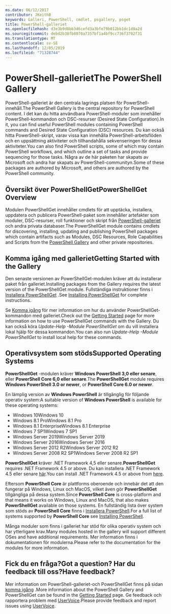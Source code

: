 ```yaml
---
ms.date: 06/12/2017
contributor: JKeithB
keywords: Galleri, PowerShell, cmdlet, psgallery, psget
title: PowerShell-galleriet
ms.openlocfilehash: d3e3b9d8bb3d6cefd3a3bfe79b012bb1dc1d8a2d
ms.sourcegitcommit: debd2b38fb8070a7357bf1a4bf9cc736f3702f31
ms.translationtype: MT
ms.contentlocale: sv-SE
ms.lasthandoff: 12/05/2019
ms.locfileid: "71328744"
---
```

# <a name="the-powershell-gallery"></a><span data-ttu-id="98041-103">PowerShell-galleriet</span><span class="sxs-lookup"><span data-stu-id="98041-103">The PowerShell Gallery</span></span>

<span data-ttu-id="98041-104">PowerShell-galleriet är den centrala lagrings platsen för PowerShell-innehåll.</span><span class="sxs-lookup"><span data-stu-id="98041-104">The PowerShell Gallery is the central repository for PowerShell content.</span></span> <span data-ttu-id="98041-105">I det kan du hitta användbara PowerShell-moduler som innehåller PowerShell-kommandon och DSC-resurser (Desired State Configuration).</span><span class="sxs-lookup"><span data-stu-id="98041-105">In it, you can find useful PowerShell modules containing PowerShell commands and Desired State Configuration (DSC) resources.</span></span>
<span data-ttu-id="98041-106">Du kan också hitta PowerShell-skript, varav vissa kan innehålla PowerShell-arbetsflöden och en uppsättning aktiviteter och tillhandahålla sekvenseringen för dessa aktiviteter.</span><span class="sxs-lookup"><span data-stu-id="98041-106">You can also find PowerShell scripts, some of which may contain PowerShell workflows, and which outline a set of tasks and provide sequencing for those tasks.</span></span> <span data-ttu-id="98041-107">Några av de här paketen har skapats av Microsoft och andra har skapats av PowerShell-communityn.</span><span class="sxs-lookup"><span data-stu-id="98041-107">Some of these packages are authored by Microsoft, and others are authored by the PowerShell community.</span></span>

## <a name="powershellget-overview"></a><span data-ttu-id="98041-108">Översikt över PowerShellGet</span><span class="sxs-lookup"><span data-stu-id="98041-108">PowerShellGet Overview</span></span>

<span data-ttu-id="98041-109">Modulen PowerShellGet innehåller cmdlets för att upptäcka, installera, uppdatera och publicera PowerShell-paket som innehåller artefakter som moduler, DSC-resurser, roll funktioner och skript från [PowerShell-galleriet](https://www.PowerShellGallery.com) och andra privata databaser.</span><span class="sxs-lookup"><span data-stu-id="98041-109">The PowerShellGet module contains cmdlets for discovering, installing, updating and publishing PowerShell packages which contain artifacts such as Modules, DSC Resources, Role Capabilities and Scripts from the [PowerShell Gallery](https://www.PowerShellGallery.com) and other private repositories.</span></span>

## <a name="getting-started-with-the-gallery"></a><span data-ttu-id="98041-110">Komma igång med galleriet</span><span class="sxs-lookup"><span data-stu-id="98041-110">Getting Started with the Gallery</span></span>

<span data-ttu-id="98041-111">Den senaste versionen av PowerShellGet-modulen kräver att du installerar paket från galleriet.</span><span class="sxs-lookup"><span data-stu-id="98041-111">Installing packages from the Gallery requires the latest version of the PowerShellGet module.</span></span>
<span data-ttu-id="98041-112">Fullständiga instruktioner finns i [Installera PowerShellGet](installing-psget.md) .</span><span class="sxs-lookup"><span data-stu-id="98041-112">See [Installing PowerShellGet](installing-psget.md) for complete instructions.</span></span>

<span data-ttu-id="98041-113">Se [Komma igång](getting-started.md) för mer information om hur du använder PowerShellGet-kommandon med galleriet.</span><span class="sxs-lookup"><span data-stu-id="98041-113">Check out the [Getting Started](getting-started.md) page for more information on how to use PowerShellGet commands with the Gallery.</span></span> <span data-ttu-id="98041-114">Du kan också köra *Update-Help -Module PowerShellGet* om du vill installera lokal hjälp för dessa kommandon.</span><span class="sxs-lookup"><span data-stu-id="98041-114">You can also run *Update-Help -Module PowerShellGet* to install local help for these commands.</span></span>

## <a name="supported-operating-systems"></a><span data-ttu-id="98041-115">Operativsystem som stöds</span><span class="sxs-lookup"><span data-stu-id="98041-115">Supported Operating Systems</span></span>

<span data-ttu-id="98041-116">**PowerShellGet** -modulen kräver **Windows PowerShell 3,0 eller senare**, eller **PowerShell Core 6,0 eller senare**.</span><span class="sxs-lookup"><span data-stu-id="98041-116">The **PowerShellGet** module requires **Windows PowerShell 3.0 or newer**, or **PowerShell Core 6.0 or newer**.</span></span>

<span data-ttu-id="98041-117">En lämplig version av **Windows PowerShell** är tillgänglig för följande operativ system:</span><span class="sxs-lookup"><span data-stu-id="98041-117">A suitable version of **Windows PowerShell** is available for these operating systems:</span></span>

- <span data-ttu-id="98041-118">Windows 10</span><span class="sxs-lookup"><span data-stu-id="98041-118">Windows 10</span></span>
- <span data-ttu-id="98041-119">Windows 8.1 Pro</span><span class="sxs-lookup"><span data-stu-id="98041-119">Windows 8.1 Pro</span></span>
- <span data-ttu-id="98041-120">Windows 8.1 Enterprise</span><span class="sxs-lookup"><span data-stu-id="98041-120">Windows 8.1 Enterprise</span></span>
- <span data-ttu-id="98041-121">Windows 7 SP1</span><span class="sxs-lookup"><span data-stu-id="98041-121">Windows 7 SP1</span></span>
- <span data-ttu-id="98041-122">Windows Server 2019</span><span class="sxs-lookup"><span data-stu-id="98041-122">Windows Server 2019</span></span>
- <span data-ttu-id="98041-123">Windows Server 2016</span><span class="sxs-lookup"><span data-stu-id="98041-123">Windows Server 2016</span></span>
- <span data-ttu-id="98041-124">Windows Server 2012 R2</span><span class="sxs-lookup"><span data-stu-id="98041-124">Windows Server 2012 R2</span></span>
- <span data-ttu-id="98041-125">Windows Server 2008 R2 SP1</span><span class="sxs-lookup"><span data-stu-id="98041-125">Windows Server 2008 R2 SP1</span></span>

<span data-ttu-id="98041-126">**PowerShellGet** kräver .NET Framework 4,5 eller senare.</span><span class="sxs-lookup"><span data-stu-id="98041-126">**PowerShellGet** requires .NET Framework 4.5 or above.</span></span> <span data-ttu-id="98041-127">Du kan installera .NET Framework 4.5 eller senare [här](https://msdn.microsoft.com/library/5a4x27ek.aspx).</span><span class="sxs-lookup"><span data-stu-id="98041-127">You can install .NET Framework 4.5 or above from [here](https://msdn.microsoft.com/library/5a4x27ek.aspx).</span></span>

<span data-ttu-id="98041-128">Eftersom **PowerShell Core** är plattforms oberoende och innebär det att den fungerar på Windows, Linux och MacOS, vilket även gör **PowerShellGet** tillgängliga på dessa system.</span><span class="sxs-lookup"><span data-stu-id="98041-128">Since **PowerShell Core** is cross-platform and that means it works on Windows, Linux and MacOS, that also makes **PowerShellGet** available on those systems.</span></span> <span data-ttu-id="98041-129">En fullständig lista över system som stöds av **PowerShell Core** finns i [Installera PowerShell](/powershell/scripting/setup/installing-powershell).</span><span class="sxs-lookup"><span data-stu-id="98041-129">For a full list of systems supported by **PowerShell Core** see [Installing PowerShell](/powershell/scripting/setup/installing-powershell).</span></span>

<span data-ttu-id="98041-130">Många moduler som finns i galleriet har stöd för olika operativ system och har ytterligare krav.</span><span class="sxs-lookup"><span data-stu-id="98041-130">Many modules hosted in the gallery will support different OSes and have additional requirements.</span></span> <span data-ttu-id="98041-131">Mer information finns i dokumentationen för modulerna.</span><span class="sxs-lookup"><span data-stu-id="98041-131">Please refer to the documentation for the modules for more information.</span></span>

## <a name="got-a-question-have-feedback"></a><span data-ttu-id="98041-132">Fick du en fråga?</span><span class="sxs-lookup"><span data-stu-id="98041-132">Got a question?</span></span> <span data-ttu-id="98041-133">Har du feedback till oss?</span><span class="sxs-lookup"><span data-stu-id="98041-133">Have feedback?</span></span>

<span data-ttu-id="98041-134">Mer information om PowerShell-galleriet-och PowerShellGet finns på sidan [komma igång](getting-started.md) .</span><span class="sxs-lookup"><span data-stu-id="98041-134">More information about the PowerShell Gallery and PowerShellGet can be found in the [Getting Started](getting-started.md) page.</span></span> <span data-ttu-id="98041-135">Ge feedback och rapportera problem med [UserVoice](http://windowsserver.uservoice.com/forums/301869-powershell).</span><span class="sxs-lookup"><span data-stu-id="98041-135">Please provide feedback and report issues using [UserVoice](http://windowsserver.uservoice.com/forums/301869-powershell).</span></span>
